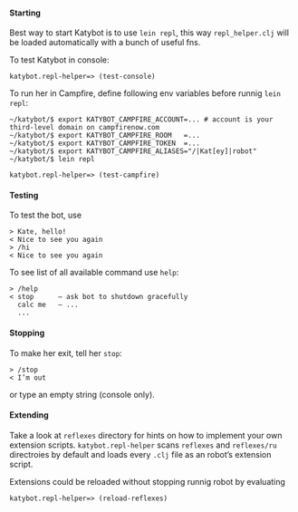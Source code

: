 #### Starting

Best way to start Katybot is to use `lein repl`, this way `repl_helper.clj` will be loaded automatically with a bunch of useful fns.

To test Katybot in console:

    katybot.repl-helper=> (test-console)

To run her in Campfire, define following env variables before runnig `lein repl`:

    ~/katybot/$ export KATYBOT_CAMPFIRE_ACCOUNT=... # account is your third-level domain on campfirenow.com
    ~/katybot/$ export KATYBOT_CAMPFIRE_ROOM   =...
    ~/katybot/$ export KATYBOT_CAMPFIRE_TOKEN  =...
    ~/katybot/$ export KATYBOT_CAMPFIRE_ALIASES="/|Kat[ey]|robot"
    ~/katybot/$ lein repl

    katybot.repl-helper=> (test-campfire)


#### Testing

To test the bot, use

    > Kate, hello!
    < Nice to see you again
    > /hi
    < Nice to see you again

To see list of all available command use `help`:

    > /help
    < stop      — ask bot to shutdown gracefully
      calc me   — ...
      ...


#### Stopping

To make her exit, tell her `stop`:

    > /stop
    < I’m out

or type an empty string (console only).


#### Extending

Take a look at `reflexes` directory for hints on how to implement your own extension scripts. `katybot.repl-helper` scans `reflexes` and `reflexes/ru` directroies by default and loads every `.clj` file as an robot’s extension script.

Extensions could be reloaded without stopping runnig robot by evaluating

    katybot.repl-helper=> (reload-reflexes)
